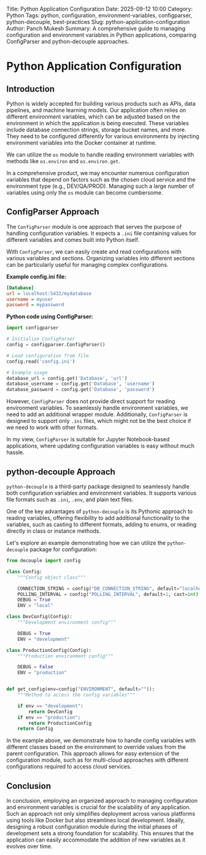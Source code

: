 Title: Python Application Configuration
Date: 2025-09-12 10:00
Category: Python
Tags: python, configuration, environment-variables, configparser, python-decouple, best-practices
Slug: python-application-configuration
Author: Panch Mukesh
Summary: A comprehensive guide to managing configuration and environment variables in Python applications, comparing ConfigParser and python-decouple approaches.

# Python Application Configuration

## Introduction

Python is widely accepted for building various products such as APIs, data pipelines, and machine learning models. Our application often relies on different environment variables, which can be adjusted based on the environment in which the application is being executed. These variables include database connection strings, storage bucket names, and more. They need to be configured differently for various environments by injecting environment variables into the Docker container at runtime.

We can utilize the `os` module to handle reading environment variables with methods like `os.environ` and `os.environ.get`.

In a comprehensive product, we may encounter numerous configuration variables that depend on factors such as the chosen cloud service and the environment type (e.g., DEV/QA/PROD). Managing such a large number of variables using only the `os` module can become cumbersome.

## ConfigParser Approach

The `ConfigParser` module is one approach that serves the purpose of handling configuration variables. It expects a `.ini` file containing values for different variables and comes built into Python itself.

With `ConfigParser`, we can easily create and read configurations with various variables and sections. Organizing variables into different sections can be particularly useful for managing complex configurations.

**Example config.ini file:**
```ini
[Database]
url = localhost:5432/mydatabase
username = myuser
password = mypassword
```

**Python code using ConfigParser:**
```python
import configparser

# Initialize ConfigParser
config = configparser.ConfigParser()

# Load configuration from file
config.read('config.ini')

# Example usage
database_url = config.get('Database', 'url')
database_username = config.get('Database', 'username')
database_password = config.get('Database', 'password')
```

However, `ConfigParser` does not provide direct support for reading environment variables. To seamlessly handle environment variables, we need to add an additional wrapper module. Additionally, `ConfigParser` is designed to support only `.ini` files, which might not be the best choice if we need to work with other formats.

In my view, `ConfigParser` is suitable for Jupyter Notebook-based applications, where updating configuration variables is easy without much hassle.

## python-decouple Approach

`python-decouple` is a third-party package designed to seamlessly handle both configuration variables and environment variables. It supports various file formats such as `.ini`, `.env`, and plain text files.

One of the key advantages of `python-decouple` is its Pythonic approach to reading variables, offering flexibility to add additional functionality to the variables, such as casting to different formats, adding to enums, or reading directly in class or instance methods.

Let's explore an example demonstrating how we can utilize the `python-decouple` package for configuration:

```python
from decouple import config

class Config:
    """Config object class"""

    CONNECTION_STRING = config("DB_CONNECTION_STRING", default="localhost:5432")
    POLLING_INTERVAL = config("POLLING_INTERVAL", default=1, cast=int)
    DEBUG = True
    ENV = "local"

class DevConfig(Config):
    """Development environment config"""

    DEBUG = True
    ENV = "development"

class ProductionConfig(Config):
    """Production environment config"""

    DEBUG = False
    ENV = "production"


def get_config(env=config("ENVIRONMENT", default="")):
    """Method to access the config variables"""

    if env == "development":
        return DevConfig
    if env == "production":
        return ProductionConfig
    return Config
```

In the example above, we demonstrate how to handle config variables with different classes based on the environment to override values from the parent configuration. This approach allows for easy extension of the configuration module, such as for multi-cloud approaches with different configurations required to access cloud services.

## Conclusion

In conclusion, employing an organized approach to managing configuration and environment variables is crucial for the scalability of any application. Such an approach not only simplifies deployment across various platforms using tools like Docker but also streamlines local development. Ideally, designing a robust configuration module during the initial phases of development sets a strong foundation for scalability. This ensures that the application can easily accommodate the addition of new variables as it evolves over time.

